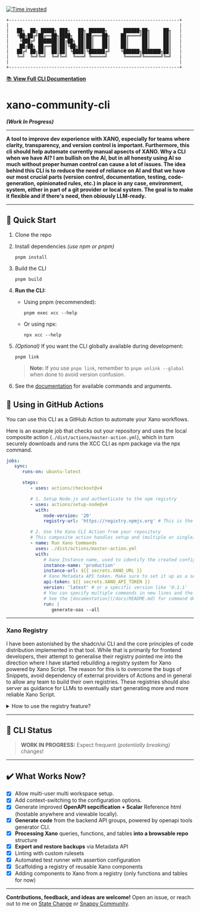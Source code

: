 [![Time invested](https://wakatime.com/badge/github/MihalyToth20/xano-community-cli.svg?style=social)](https://wakatime.com/badge/github/MihalyToth20/xano-community-cli)

[//]: # 'ASCII art block for docs link'

```
+----------------------------------------------------------------+
|                                                                |
|   ██╗  ██╗ █████╗ ███╗   ██╗ ██████╗      ██████╗██╗     ██╗   |
|   ╚██╗██╔╝██╔══██╗████╗  ██║██╔═══██╗    ██╔════╝██║     ██║   |
|    ╚███╔╝ ███████║██╔██╗ ██║██║   ██║    ██║     ██║     ██║   |
|    ██╔██╗ ██╔══██║██║╚██╗██║██║   ██║    ██║     ██║     ██║   |
|   ██╔╝ ██╗██║  ██║██║ ╚████║╚██████╔╝    ╚██████╗███████╗██║   |
|   ╚═╝  ╚═╝╚═╝  ╚═╝╚═╝  ╚═══╝ ╚═════╝      ╚═════╝╚══════╝╚═╝   |
|                                                                |
+----------------------------------------------------------------+
```

[📚 **View Full CLI Documentation**](docs/README.md)

# xano-community-cli

**_(Work In Progress)_**

---

**A tool to improve dev experience with XANO, especially for teams where clarity, transparency, and version control is important. Furthermore, this cli should help automate currently manual apsects of XANO. Why a CLI when we have AI? I am bullish on the AI, but in all honesty using AI so much without proper human control can cause a lot of issues. The idea behind this CLI is to reduce the need of reliance on AI and that we have our most crucial parts (version control, documentation, testing, code-generation, opinionated rules, etc.) in place in any case, environment, system, either in part of a git provider or local system. The goal is to make it flexible and if there's need, then obiously LLM-ready.**

---

## 🚀 Quick Start

1. Clone the repo
2. Install dependencies _(use npm or pnpm)_
   ```
   pnpm install
   ```
3. Build the CLI
   ```
   pnpm build
   ```
4. **Run the CLI:**

   -  Using pnpm (recommended):
      ```
      pnpm exec xcc --help
      ```
   -  Or using npx:
      ```
      npx xcc --help
      ```

5. _(Optional)_ If you want the CLI globally available during development:

   ```
   pnpm link
   ```

   > **Note:** If you use `pnpm link`, remember to `pnpm unlink --global` when done to avoid version confusion.

6. See the [documentation](/docs/README.md) for available commands and arguments.

## 🤖 Using in GitHub Actions

You can use this CLI as a GitHub Action to automate your Xano workflows.

Here is an example job that checks out your repository and uses the local composite action (`./dist/actions/master-action.yml`), which in turn securely downloads and runs the XCC CLI as npm package via the npx command.

```yaml
jobs:
   sync:
      runs-on: ubuntu-latest

      steps:
         - uses: actions/checkout@v4

         # 1. Setup Node.js and authenticate to the npm registry
         - uses: actions/setup-node@v4
           with:
              node-version: '20'
              registry-url: 'https://registry.npmjs.org' # This is the default, but being explicit is good practice

         # 2. Use the Xano CLI Action from your repository
         # This composite action handles setup and (multiple or single) command execution by calling the published npm package.
         - name: Run Xano Commands
           uses: ./dist/actions/master-action.yml
           with:
              # Xano Instance name, used to identify the created configuration during command execution
              instance-name: 'production'
              instance-url: ${{ secrets.XANO_URL }}
              # Xano Metadata API token. Make sure to set it up as a secret
              api-token: ${{ secrets.XANO_API_TOKEN }}
              version: 'latest' # or a specific version like '0.1.1'
              # You can specify multiple commands in new lines and the action will execute them in order.
              # See the [documentation](/docs/README.md) for command docs.
              run: |
                 generate-oas --all
```

---

### Xano Registry

I have been astonished by the shadcn/ui CLI and the core principles of code distribution implemented in that tool. While that is primarily for frontend developers, their attempt to generalise their registry pointed me into the direction where I have started rebuilding a registry system for Xano powered by Xano Script. The reason for this is to overcome the bugs of Snippets, avoid dependency of external providers of Actions and in general to allow any team to build their own registries. These registries should also server as guidance for LLMs to eventually start generating more and more reliable Xano Script.

<details>
<summary>How to use the registry feature?</summary>

1. Scaffold the registry or build it manually by obeying the schemas (https://nextcurve.hu/schemas/registry/registry.json).
   ```
   xcc registry-scaffold
   ```
2. Serve your registry locally or host it on an object storage (or [advanced] recreate a Xano api that would deliver the required JSON objects on demand --> this could allow you to add auth as well)

   ```
   npx serve registry
   ```

   or use our script: `pnpm run serve-registry`

3. Use the registry and it's content in `xcc`
   ```
   xcc registry-add --components <coma separated component names> --registry <registry url>
   ```

> **Note:**
> Currently there is no way of automatically build out the registry from a collection of Xano Script files, so this is why
> it is important to always keep the registry/definitions/index.json and the individual definition files in sync.
> Currently there is theoretic support for registry:function and registry:table components, but registry:query and registry:snippet is also planned.
> With the registry:snippet I aim to have a shot at fixing Xano's Snippets and make it searchable and reusable by also LLMs.

</details>

---

## 🚧 CLI Status

> **WORK IN PROGRESS:**
> Expect frequent _(potentially breaking)_ changes!

---

## ✔️ What Works Now?

-  [x] Allow multi-user multi workspace setup.
-  [x] Add context-switching to the configuration options.
-  [x] Generate improved **OpenAPI sepcification + Scalar** Reference html (hostable anywhere and viewable locally).
-  [x] **Generate code** from the backend API groups, powered by openapi tools generator CLI.
-  [x] **Processing Xano** queries, functions, and tables **into a browsable repo** structure
-  [x] **Export and restore backups** via Metadata API
-  [x] Linting with custom rulesets
-  [x] Automated test runner with assertion configuration
-  [x] Scaffolding a registry of reusable Xano components
-  [x] Adding components to Xano from a registry (only functions and tables for now)

---

**Contributions, feedback, and ideas are welcome!** Open an issue, or reach out to me on [State Change](https://statechange.ai/) or [Snappy Community](https://www.skool.com/snappy).

<!-- Test comment added by Devin to verify repo access -->

